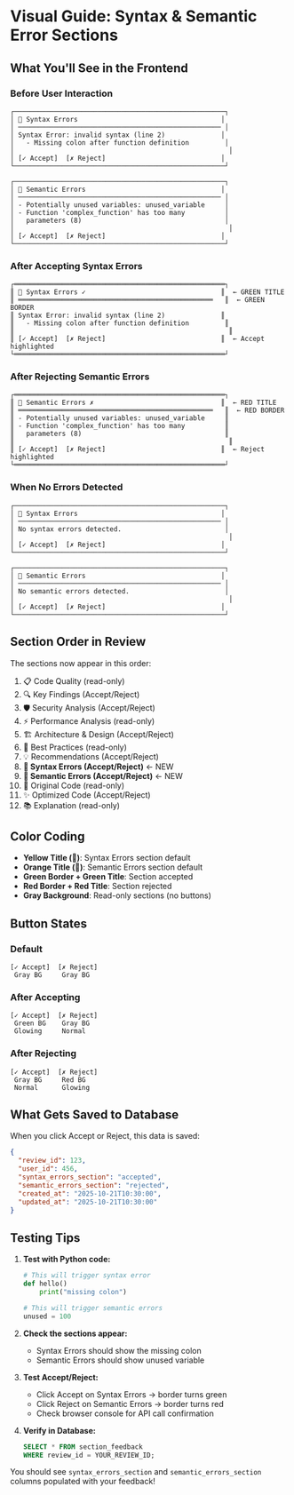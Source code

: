# Visual Guide: Syntax & Semantic Error Sections

## What You'll See in the Frontend

### Before User Interaction
```
┌─────────────────────────────────────────────────────┐
│ 📝 Syntax Errors                                    │
│ ─────────────────────────────────────────────────── │
│ Syntax Error: invalid syntax (line 2)              │
│   - Missing colon after function definition         │
│                                                      │
│ [✓ Accept]  [✗ Reject]                             │
└─────────────────────────────────────────────────────┘

┌─────────────────────────────────────────────────────┐
│ 🧠 Semantic Errors                                  │
│ ─────────────────────────────────────────────────── │
│ - Potentially unused variables: unused_variable     │
│ - Function 'complex_function' has too many          │
│   parameters (8)                                    │
│                                                      │
│ [✓ Accept]  [✗ Reject]                             │
└─────────────────────────────────────────────────────┘
```

### After Accepting Syntax Errors
```
┌═════════════════════════════════════════════════════┐
║ 📝 Syntax Errors ✓                                  ║  ← GREEN TITLE
║ ═════════════════════════════════════════════════   ║  ← GREEN BORDER
║ Syntax Error: invalid syntax (line 2)              ║
║   - Missing colon after function definition         ║
║                                                      ║
║ [✓ Accept]  [✗ Reject]                             ║  ← Accept highlighted
└═════════════════════════════════════════════════════┘
```

### After Rejecting Semantic Errors
```
┌═════════════════════════════════════════════════════┐
║ 🧠 Semantic Errors ✗                                ║  ← RED TITLE
║ ═════════════════════════════════════════════════   ║  ← RED BORDER
║ - Potentially unused variables: unused_variable     ║
║ - Function 'complex_function' has too many          ║
║   parameters (8)                                    ║
║                                                      ║
║ [✓ Accept]  [✗ Reject]                             ║  ← Reject highlighted
└═════════════════════════════════════════════════════┘
```

### When No Errors Detected
```
┌─────────────────────────────────────────────────────┐
│ 📝 Syntax Errors                                    │
│ ─────────────────────────────────────────────────── │
│ No syntax errors detected.                          │
│                                                      │
│ [✓ Accept]  [✗ Reject]                             │
└─────────────────────────────────────────────────────┘

┌─────────────────────────────────────────────────────┐
│ 🧠 Semantic Errors                                  │
│ ─────────────────────────────────────────────────── │
│ No semantic errors detected.                        │
│                                                      │
│ [✓ Accept]  [✗ Reject]                             │
└─────────────────────────────────────────────────────┘
```

## Section Order in Review

The sections now appear in this order:
1. 📋 Code Quality (read-only)
2. 🔍 Key Findings (Accept/Reject)
3. 🛡️ Security Analysis (Accept/Reject)
4. ⚡ Performance Analysis (read-only)
5. 🏗️ Architecture & Design (Accept/Reject)
6. 📖 Best Practices (read-only)
7. 💡 Recommendations (Accept/Reject)
8. **📝 Syntax Errors (Accept/Reject)** ← NEW
9. **🧠 Semantic Errors (Accept/Reject)** ← NEW
10. 📄 Original Code (read-only)
11. ✨ Optimized Code (Accept/Reject)
12. 📚 Explanation (read-only)

## Color Coding

- **Yellow Title (📝)**: Syntax Errors section default
- **Orange Title (🧠)**: Semantic Errors section default
- **Green Border + Green Title**: Section accepted
- **Red Border + Red Title**: Section rejected
- **Gray Background**: Read-only sections (no buttons)

## Button States

### Default
```
[✓ Accept]  [✗ Reject]
 Gray BG     Gray BG
```

### After Accepting
```
[✓ Accept]  [✗ Reject]
 Green BG    Gray BG
 Glowing     Normal
```

### After Rejecting
```
[✓ Accept]  [✗ Reject]
 Gray BG     Red BG
 Normal      Glowing
```

## What Gets Saved to Database

When you click Accept or Reject, this data is saved:

```json
{
  "review_id": 123,
  "user_id": 456,
  "syntax_errors_section": "accepted",
  "semantic_errors_section": "rejected",
  "created_at": "2025-10-21T10:30:00",
  "updated_at": "2025-10-21T10:30:00"
}
```

## Testing Tips

1. **Test with Python code:**
   ```python
   # This will trigger syntax error
   def hello()
       print("missing colon")
   
   # This will trigger semantic errors
   unused = 100
   ```

2. **Check the sections appear:**
   - Syntax Errors should show the missing colon
   - Semantic Errors should show unused variable

3. **Test Accept/Reject:**
   - Click Accept on Syntax Errors → border turns green
   - Click Reject on Semantic Errors → border turns red
   - Check browser console for API call confirmation

4. **Verify in Database:**
   ```sql
   SELECT * FROM section_feedback 
   WHERE review_id = YOUR_REVIEW_ID;
   ```

You should see `syntax_errors_section` and `semantic_errors_section` columns populated with your feedback!
